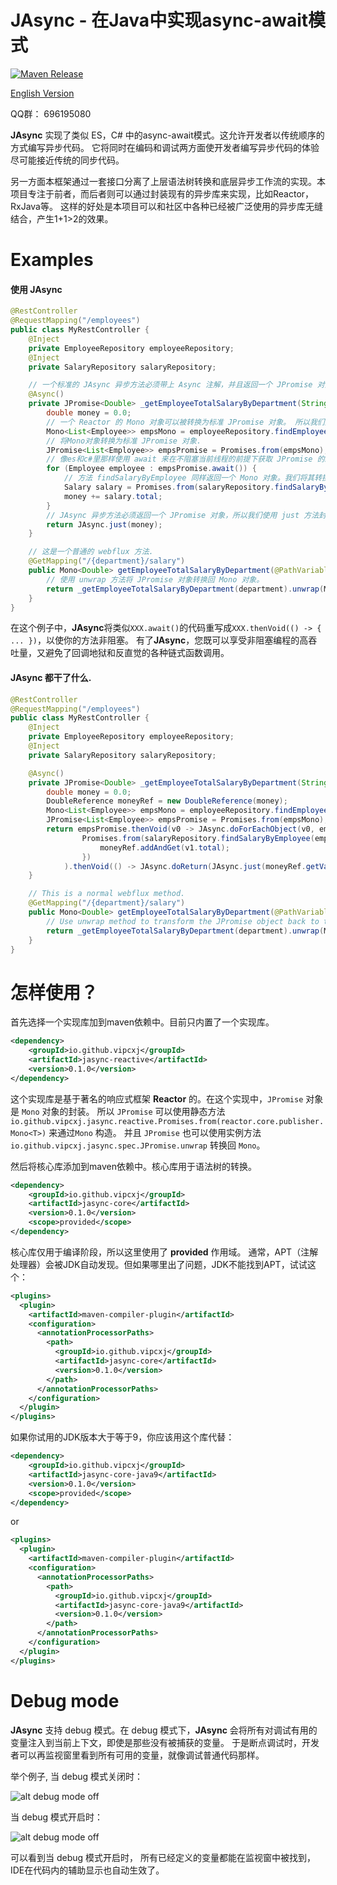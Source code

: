 JAsync - 在Java中实现async-await模式
===============

[![Maven Release][maven-shield]][maven-link]

[English Version](/README_CN.md)

QQ群： 696195080

**JAsync** 实现了类似 ES，C# 中的async-await模式。这允许开发者以传统顺序的方式编写异步代码。 
它将同时在编码和调试两方面使开发者编写异步代码的体验尽可能接近传统的同步代码。

另一方面本框架通过一套接口分离了上层语法树转换和底层异步工作流的实现。本项目专注于前者，而后者则可以通过封装现有的异步库来实现，比如Reactor，RxJava等。
这样的好处是本项目可以和社区中各种已经被广泛使用的异步库无缝结合，产生1+1>2的效果。

Examples
=======
#### 使用 JAsync
```java
@RestController
@RequestMapping("/employees")
public class MyRestController {
    @Inject
    private EmployeeRepository employeeRepository;
    @Inject
    private SalaryRepository salaryRepository;

    // 一个标准的 JAsync 异步方法必须带上 Async 注解，并且返回一个 JPromise 对象.
    @Async()
    private JPromise<Double> _getEmployeeTotalSalaryByDepartment(String department) {
        double money = 0.0;
        // 一个 Reactor 的 Mono 对象可以被转换为标准 JPromise 对象。 所以我们先获取一个 Mono 对象。
        Mono<List<Employee>> empsMono = employeeRepository.findEmployeeByDepartment(department);
        // 将Mono对象转换为标准 JPromise 对象.
        JPromise<List<Employee>> empsPromise = Promises.from(empsMono);
        // 像es和c#里那样使用 await 来在不阻塞当前线程的前提下获取 JPromise 的结果。
        for (Employee employee : empsPromise.await()) {
            // 方法 findSalaryByEmployee 同样返回一个 Mono 对象。我们将其转换为标准 JPromise 对象，并像上面提到的那样使用 await 获取其结果。
            Salary salary = Promises.from(salaryRepository.findSalaryByEmployee(employee.id)).await();
            money += salary.total;
        }
        // JAsync 异步方法必须返回一个 JPromise 对象，所以我们使用 just 方法封装返回值。
        return JAsync.just(money);
    }

    // 这是一个普通的 webflux 方法.
    @GetMapping("/{department}/salary")
    public Mono<Double> getEmployeeTotalSalaryByDepartment(@PathVariable String department) {
        // 使用 unwrap 方法将 JPromise 对象转换回 Mono 对象。
        return _getEmployeeTotalSalaryByDepartment(department).unwrap(Mono.class);
    }
}
```
在这个例子中，**JAsync**将类似`XXX.await()`的代码重写成`XXX.thenVoid(() -> { ... })`，以使你的方法非阻塞。
有了**JAsync**，您既可以享受非阻塞编程的高吞吐量，又避免了回调地狱和反直觉的各种链式函数调用。

#### JAsync 都干了什么.
```java
@RestController
@RequestMapping("/employees")
public class MyRestController {
    @Inject
    private EmployeeRepository employeeRepository;
    @Inject
    private SalaryRepository salaryRepository;

    @Async()
    private JPromise<Double> _getEmployeeTotalSalaryByDepartment(String department) {
        double money = 0.0;
        DoubleReference moneyRef = new DoubleReference(money);
        Mono<List<Employee>> empsMono = employeeRepository.findEmployeeByDepartment(department);
        JPromise<List<Employee>> empsPromise = Promises.from(empsMono);
        return empsPromise.thenVoid(v0 -> JAsync.doForEachObject(v0, employee -> 
                Promises.from(salaryRepository.findSalaryByEmployee(employee.id)).thenVoid(v1 -> {
                    moneyRef.addAndGet(v1.total);
                })
            ).thenVoid(() -> JAsync.doReturn(JAsync.just(moneyRef.getValue())))).catchReturn();
    }

    // This is a normal webflux method.
    @GetMapping("/{department}/salary")
    public Mono<Double> getEmployeeTotalSalaryByDepartment(@PathVariable String department) { 
        // Use unwrap method to transform the JPromise object back to the Mono object.
        return _getEmployeeTotalSalaryByDepartment(department).unwrap(Mono.class);
    }
}
```

怎样使用？
=======
首先选择一个实现库加到maven依赖中。目前只内置了一个实现库。
```xml
<dependency>
    <groupId>io.github.vipcxj</groupId>
    <artifactId>jasync-reactive</artifactId>
    <version>0.1.0</version>
</dependency>
```
这个实现库是基于著名的响应式框架 **Reactor** 的。在这个实现中，`JPromise` 对象是 `Mono` 对象的封装。
所以 `JPromise` 可以使用静态方法 `io.github.vipcxj.jasync.reactive.Promises.from(reactor.core.publisher.Mono<T>)` 来通过`Mono` 构造。 
并且 `JPromise` 也可以使用实例方法 `io.github.vipcxj.jasync.spec.JPromise.unwrap` 转换回 `Mono`。

然后将核心库添加到maven依赖中。核心库用于语法树的转换。
```xml
<dependency>
    <groupId>io.github.vipcxj</groupId>
    <artifactId>jasync-core</artifactId>
    <version>0.1.0</version>
    <scope>provided</scope>
</dependency>
```
核心库仅用于编译阶段，所以这里使用了 **provided** 作用域。
通常，APT（注解处理器）会被JDK自动发现。但如果哪里出了问题，JDK不能找到APT，试试这个：
```xml
<plugins>
  <plugin>
    <artifactId>maven-compiler-plugin</artifactId>
    <configuration>
      <annotationProcessorPaths>
        <path>
          <groupId>io.github.vipcxj</groupId>
          <artifactId>jasync-core</artifactId>
          <version>0.1.0</version>
        </path>
      </annotationProcessorPaths>
    </configuration>
  </plugin>
</plugins>
```
如果你试用的JDK版本大于等于9，你应该用这个库代替：
```xml
<dependency>
    <groupId>io.github.vipcxj</groupId>
    <artifactId>jasync-core-java9</artifactId>
    <version>0.1.0</version>
    <scope>provided</scope>
</dependency>
```
or
```xml
<plugins>
  <plugin>
    <artifactId>maven-compiler-plugin</artifactId>
    <configuration>
      <annotationProcessorPaths>
        <path>
          <groupId>io.github.vipcxj</groupId>
          <artifactId>jasync-core-java9</artifactId>
          <version>0.1.0</version>
        </path>
      </annotationProcessorPaths>
    </configuration>
  </plugin>
</plugins>
```

Debug mode
===
**JAsync** 支持 debug 模式。在 debug 模式下，**JAsync** 会将所有对调试有用的变量注入到当前上下文，即使是那些没有被捕获的变量。
于是断点调试时，开发者可以再监视窗里看到所有可用的变量，就像调试普通代码那样。

举个例子, 当 debug 模式关闭时：

![alt debug mode off](/debug-off.png)

当 debug 模式开启时：

![alt debug mode off](/debug-on.png)

可以看到当 debug 模式开启时， 所有已经定义的变量都能在监视窗中被找到，IDE在代码内的辅助显示也自动生效了。

[maven-shield]: https://img.shields.io/maven-central/v/io.github.vipcxj/jasync-parent.png
[maven-link]: https://search.maven.org/artifact/io.github.vipcxj/jasync-parent